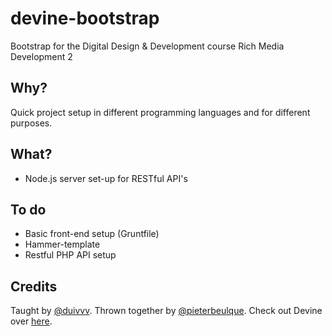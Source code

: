 devine-bootstrap
================

Bootstrap for the Digital Design &amp; Development course Rich Media Development 2

## Why?
Quick project setup in different programming languages and for different purposes.

## What?
* Node.js server set-up for RESTful API's

## To do
* Basic front-end setup (Gruntfile)
* Hammer-template
* Restful PHP API setup

## Credits
Taught by [@duivvv](http://twitter.com/duivvv).
Thrown together by [@pieterbeulque](http://twitter.com/pieterbeulque).
Check out Devine over [here](http://devine.be).
